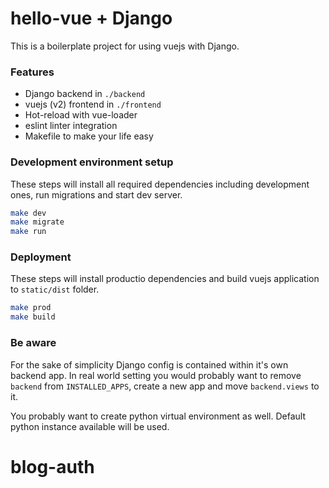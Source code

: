 # hello-vue + Django

This is a boilerplate project for using vuejs with Django.

### Features

* Django backend in `./backend`
* vuejs (v2) frontend in `./frontend`
* Hot-reload with vue-loader
* eslint linter integration
* Makefile to make your life easy


### Development environment setup

These steps will install all required dependencies including development ones, run migrations and start dev server.

```bash
make dev
make migrate
make run
```

### Deployment

These steps will install productio dependencies and build vuejs application to `static/dist` folder.

```bash
make prod
make build
```

### Be aware

For the sake of simplicity Django config is contained within it's own backend app. In real world setting you would
probably want to remove `backend` from `INSTALLED_APPS`, create a new app and move `backend.views` to it.

You probably want to create python virtual environment as well. Default python instance available will be used.
# blog-auth
